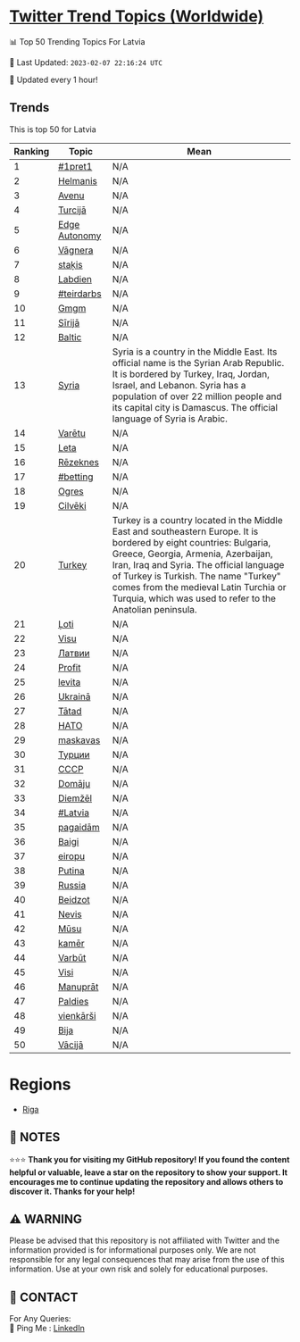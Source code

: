 [Twitter Trend Topics (Worldwide)](https://github.com/ErcinDedeoglu/Twitter-Trend-Topics)
==========


📊 Top 50 Trending Topics For Latvia

📆 Last Updated: `2023-02-07 22:16:24 UTC`

🔧 Updated every 1 hour!


## Trends

This is top 50 for Latvia

| Ranking | Topic | Mean |
| ------- | ------------ | ------------ |
| 1 | [#1pret1](http://twitter.com/search?q=%231pret1) | N/A |
| 2 | [Helmanis](http://twitter.com/search?q=Helmanis) | N/A |
| 3 | [Avenu](http://twitter.com/search?q=Avenu) | N/A |
| 4 | [Turcijā](http://twitter.com/search?q=Turcij%c4%81) | N/A |
| 5 | [Edge Autonomy](http://twitter.com/search?q=Edge+Autonomy) | N/A |
| 6 | [Vāgnera](http://twitter.com/search?q=V%c4%81gnera) | N/A |
| 7 | [staķis](http://twitter.com/search?q=sta%c4%b7is) | N/A |
| 8 | [Labdien](http://twitter.com/search?q=Labdien) | N/A |
| 9 | [#teirdarbs](http://twitter.com/search?q=%23teirdarbs) | N/A |
| 10 | [Gmgm](http://twitter.com/search?q=Gmgm) | N/A |
| 11 | [Sīrijā](http://twitter.com/search?q=S%c4%abrij%c4%81) | N/A |
| 12 | [Baltic](http://twitter.com/search?q=Baltic) | N/A |
| 13 | [Syria](http://twitter.com/search?q=Syria) | Syria is a country in the Middle East. Its official name is the Syrian Arab Republic. It is bordered by Turkey, Iraq, Jordan, Israel, and Lebanon. Syria has a population of over 22 million people and its capital city is Damascus. The official language of Syria is Arabic. |
| 14 | [Varētu](http://twitter.com/search?q=Var%c4%93tu) | N/A |
| 15 | [Leta](http://twitter.com/search?q=Leta) | N/A |
| 16 | [Rēzeknes](http://twitter.com/search?q=R%c4%93zeknes) | N/A |
| 17 | [#betting](http://twitter.com/search?q=%23betting) | N/A |
| 18 | [Ogres](http://twitter.com/search?q=Ogres) | N/A |
| 19 | [Cilvēki](http://twitter.com/search?q=Cilv%c4%93ki) | N/A |
| 20 | [Turkey](http://twitter.com/search?q=Turkey) | Turkey is a country located in the Middle East and southeastern Europe. It is bordered by eight countries: Bulgaria, Greece, Georgia, Armenia, Azerbaijan, Iran, Iraq and Syria. The official language of Turkey is Turkish. The name "Turkey" comes from the medieval Latin Turchia or Turquia, which was used to refer to the Anatolian peninsula. |
| 21 | [Ļoti](http://twitter.com/search?q=%c4%bboti) | N/A |
| 22 | [Visu](http://twitter.com/search?q=Visu) | N/A |
| 23 | [Латвии](http://twitter.com/search?q=%d0%9b%d0%b0%d1%82%d0%b2%d0%b8%d0%b8) | N/A |
| 24 | [Profit](http://twitter.com/search?q=Profit) | N/A |
| 25 | [levita](http://twitter.com/search?q=levita) | N/A |
| 26 | [Ukrainā](http://twitter.com/search?q=Ukrain%c4%81) | N/A |
| 27 | [Tātad](http://twitter.com/search?q=T%c4%81tad) | N/A |
| 28 | [НАТО](http://twitter.com/search?q=%d0%9d%d0%90%d0%a2%d0%9e) | N/A |
| 29 | [maskavas](http://twitter.com/search?q=maskavas) | N/A |
| 30 | [Турции](http://twitter.com/search?q=%d0%a2%d1%83%d1%80%d1%86%d0%b8%d0%b8) | N/A |
| 31 | [СССР](http://twitter.com/search?q=%d0%a1%d0%a1%d0%a1%d0%a0) | N/A |
| 32 | [Domāju](http://twitter.com/search?q=Dom%c4%81ju) | N/A |
| 33 | [Diemžēl](http://twitter.com/search?q=Diem%c5%be%c4%93l) | N/A |
| 34 | [#Latvia](http://twitter.com/search?q=%23Latvia) | N/A |
| 35 | [pagaidām](http://twitter.com/search?q=pagaid%c4%81m) | N/A |
| 36 | [Baigi](http://twitter.com/search?q=Baigi) | N/A |
| 37 | [eiropu](http://twitter.com/search?q=eiropu) | N/A |
| 38 | [Putina](http://twitter.com/search?q=Putina) | N/A |
| 39 | [Russia](http://twitter.com/search?q=Russia) | N/A |
| 40 | [Beidzot](http://twitter.com/search?q=Beidzot) | N/A |
| 41 | [Nevis](http://twitter.com/search?q=Nevis) | N/A |
| 42 | [Mūsu](http://twitter.com/search?q=M%c5%absu) | N/A |
| 43 | [kamēr](http://twitter.com/search?q=kam%c4%93r) | N/A |
| 44 | [Varbūt](http://twitter.com/search?q=Varb%c5%abt) | N/A |
| 45 | [Visi](http://twitter.com/search?q=Visi) | N/A |
| 46 | [Manuprāt](http://twitter.com/search?q=Manupr%c4%81t) | N/A |
| 47 | [Paldies](http://twitter.com/search?q=Paldies) | N/A |
| 48 | [vienkārši](http://twitter.com/search?q=vienk%c4%81r%c5%a1i) | N/A |
| 49 | [Bija](http://twitter.com/search?q=Bija) | N/A |
| 50 | [Vācijā](http://twitter.com/search?q=V%c4%81cij%c4%81) | N/A |



# Regions

* [Riga](</Latvia/Riga.md>)



## 📝 NOTES

⭐⭐⭐ **Thank you for visiting my GitHub repository! If you found the content helpful or valuable, leave a star on the repository to show your support. It encourages me to continue updating the repository and allows others to discover it. Thanks for your help!**


## ⚠️ WARNING

Please be advised that this repository is not affiliated with Twitter and the information provided is for informational purposes only. We are not responsible for any legal consequences that may arise from the use of this information. Use at your own risk and solely for educational purposes.


## 📨 CONTACT

 For Any Queries:  
            🏓 Ping Me : [LinkedIn](https://www.linkedin.com/in/ercindedeoglu/)
